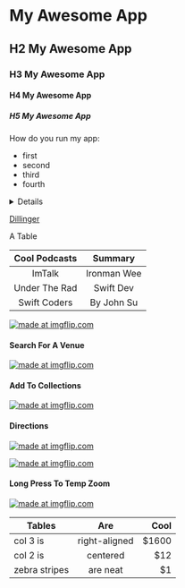 # My Awesome App
## H2 My Awesome App
### H3 My Awesome App
#### H4 My Awesome App
##### H5 My Awesome App

How do you run my app:
* first
* second
* third
* fourth

<details>
</details>


[Dillinger](https://dillinger.io/)

A Table

| Cool Podcasts | Summary     |
| :------------:|:-----------:|
| ImTalk        | Ironman Wee |
| Under The Rad | Swift Dev   |
| Swift Coders  | By John Su  |

<a href="https://imgflip.com/gif/23ez8x"><img src="https://i.imgflip.com/23ez8x.gif" title="made at imgflip.com"/></a>

#### Search For A Venue
<a href="https://imgflip.com/gif/23ezfc"><img src="https://i.imgflip.com/23ezfc.gif" title="made at imgflip.com"/></a> 
#### Add To Collections
<a href="https://imgflip.com/gif/23ezvy"><img src="https://i.imgflip.com/23ezvy.gif" title="made at imgflip.com"/></a> 
#### Directions
<a href="https://imgflip.com/gif/23f0jw"><img src="https://i.imgflip.com/23f0jw.gif" title="made at imgflip.com"/></a>

<a href="https://imgflip.com/gif/23f04c"><img src="https://i.imgflip.com/23f04c.gif" title="made at imgflip.com"/></a>
#### Long Press To Temp Zoom
<a href="https://imgflip.com/gif/23f0ub"><img src="https://i.imgflip.com/23f0ub.gif" title="made at imgflip.com"/></a>

| Tables        | Are           | Cool  |
| ------------- |:-------------:| -----:|
| col 3 is      | right-aligned | $1600 |
| col 2 is      | centered      |   $12 |
| zebra stripes | are neat      |    $1 |

